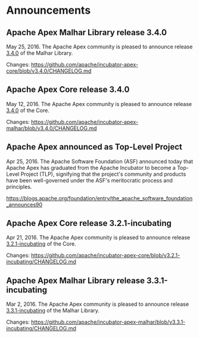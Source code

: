 # Announcements

## Apache Apex Malhar Library release 3.4.0

May 25, 2016.  The Apache Apex community is pleased to announce release [3.4.0](/downloads.html) of the Malhar Library.

Changes: https://github.com/apache/incubator-apex-core/blob/v3.4.0/CHANGELOG.md

## Apache Apex Core release 3.4.0

May 12, 2016.  The Apache Apex community is pleased to announce release [3.4.0](/downloads.html) of the Core.

Changes: https://github.com/apache/incubator-apex-malhar/blob/v3.4.0/CHANGELOG.md

## Apache Apex announced as Top-Level Project

Apr 25, 2016.  The Apache Software Foundation (ASF) announced today that Apache Apex has graduated from the Apache Incubator to become a Top-Level Project (TLP), signifying that the project's community and products have been well-governed under the ASF's meritocratic process and principles. 

https://blogs.apache.org/foundation/entry/the_apache_software_foundation_announces90

## Apache Apex Core release 3.2.1-incubating

Apr 21, 2016.  The Apache Apex community is pleased to announce release [3.2.1-incubating](/downloads.html) of the Core.

Changes: https://github.com/apache/incubator-apex-core/blob/v3.2.1-incubating/CHANGELOG.md


## Apache Apex Malhar Library release 3.3.1-incubating

Mar 2, 2016.  The Apache Apex community is pleased to announce release [3.3.1-incubating](/downloads.html) of the Malhar Library.

Changes: https://github.com/apache/incubator-apex-malhar/blob/v3.3.1-incubating/CHANGELOG.md

